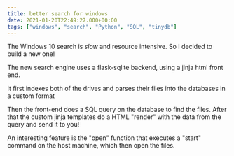 ```yaml
---
title: better search for windows
date: 2021-01-20T22:49:27.000+00:00
tags: ["windows", "search", "Python", "SQL", "tinydb"]
---
```

The Windows 10 search is _slow_ and resource intensive.  So I decided to build a new one!  

The new search engine uses a flask-sqlite backend, using a jinja html front end.  

It first indexes both of the drives and parses their files into the databases in a custom format  

Then the front-end does a SQL query on the database to find the files. After that the custom jinja templates do a HTML "render" with the data from the query and send it to you!  

An interesting feature is the "open" function that executes a "start" command on the host machine, which then open the files.